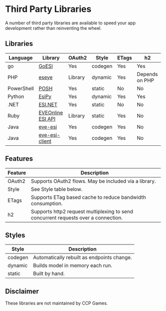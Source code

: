 # Third Party Libraries

A number of third party libraries are available to speed your app development rather than reinventing the wheel.

## Libraries

| Language   | Library                                                                | OAuth2  | Style   | ETags | h2             |
|------------|------------------------------------------------------------------------|---------|---------|-------|----------------|
| go         | [GoESI](https://github.com/antihax/goesi)                              | Yes     | codegen | Yes   | Yes            |
| PHP        | [eseye](https://github.com/eveseat/eseye)                              | Library | dynamic | Yes   | Depends on PHP |
| PowerShell | [POSH](https://github.com/markus-lassfolk/EVE-Online-ESI-Posh)         | Yes     | static  | No    | No             |
| Python     | [EsiPy](https://github.com/Kyria/EsiPy)                                | Yes     | dynamic | Yes   | Yes            |
| .NET       | [ESI.NET](https://github.com/seraphx2/ESI.NET)                         | Yes     | static  | No    | No             |
| Ruby       | [EVEOnline ESI API](https://github.com/biow0lf/eve_online)             | Library | static  | Yes   | No             |
| Java       | [eve-esi](https://github.com/burberius/eve-esi)                        | Yes     | codegen | Yes   | No             |
| Java       | [eve-esi-client](https://github.com/OrbitalEnterprises/eve-esi-client) | Yes     | codegen | Yes   | No             |

## Features

| Feature | Description                                                                        |
|---------|------------------------------------------------------------------------------------|
| OAuth2  | Supports OAuth2 flows. May be included via a library.                              |
| Style   | See Style table below.                                                             |
| ETags   | Supports ETag based cache to reduce bandwidth consumption.                         |
| h2      | Supports http2 request multiplexing to send concurrent requests over a connection. |

## Styles

| Style   | Description                                |
|---------|--------------------------------------------|
| codegen | Automatically rebuilt as endpoints change. |
| dynamic | Builds model in memory each run.           |
| static  | Built by hand.                             |

## Disclaimer

These libraries are not maintained by CCP Games.
